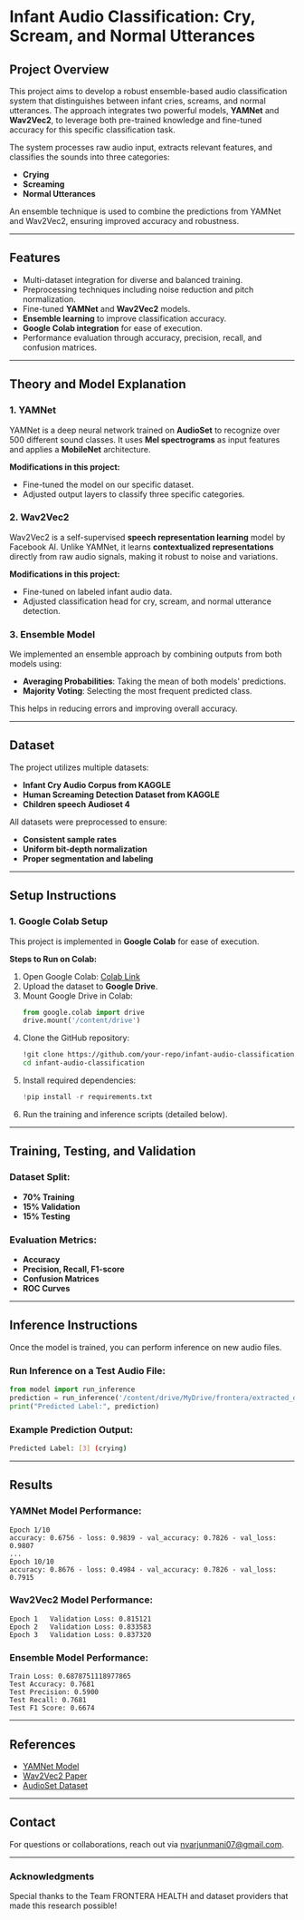 # Infant Audio Classification: Cry, Scream, and Normal Utterances

## Project Overview
This project aims to develop a robust ensemble-based audio classification system that distinguishes between infant cries, screams, and normal utterances. The approach integrates two powerful models, **YAMNet** and **Wav2Vec2**, to leverage both pre-trained knowledge and fine-tuned accuracy for this specific classification task.

The system processes raw audio input, extracts relevant features, and classifies the sounds into three categories:
- **Crying**
- **Screaming**
- **Normal Utterances**

An ensemble technique is used to combine the predictions from YAMNet and Wav2Vec2, ensuring improved accuracy and robustness.

---
## Features
- Multi-dataset integration for diverse and balanced training.
- Preprocessing techniques including noise reduction and pitch normalization.
- Fine-tuned **YAMNet** and **Wav2Vec2** models.
- **Ensemble learning** to improve classification accuracy.
- **Google Colab integration** for ease of execution.
- Performance evaluation through accuracy, precision, recall, and confusion matrices.

---
## Theory and Model Explanation

### **1. YAMNet**
YAMNet is a deep neural network trained on **AudioSet** to recognize over 500 different sound classes. It uses **Mel spectrograms** as input features and applies a **MobileNet** architecture.

**Modifications in this project:**
- Fine-tuned the model on our specific dataset.
- Adjusted output layers to classify three specific categories.

### **2. Wav2Vec2**
Wav2Vec2 is a self-supervised **speech representation learning** model by Facebook AI. Unlike YAMNet, it learns **contextualized representations** directly from raw audio signals, making it robust to noise and variations.

**Modifications in this project:**
- Fine-tuned on labeled infant audio data.
- Adjusted classification head for cry, scream, and normal utterance detection.

### **3. Ensemble Model**
We implemented an ensemble approach by combining outputs from both models using:
- **Averaging Probabilities**: Taking the mean of both models' predictions.
- **Majority Voting**: Selecting the most frequent predicted class.

This helps in reducing errors and improving overall accuracy.

---
## Dataset
The project utilizes multiple datasets:
- **Infant Cry Audio Corpus from KAGGLE**
- **Human Screaming Detection Dataset from KAGGLE**
- **Children speech Audioset 4**

All datasets were preprocessed to ensure:
- **Consistent sample rates**
- **Uniform bit-depth normalization**
- **Proper segmentation and labeling**

---
## Setup Instructions
### **1. Google Colab Setup**
This project is implemented in **Google Colab** for ease of execution.

**Steps to Run on Colab:**
1. Open Google Colab: [Colab Link](https://colab.research.google.com/)
2. Upload the dataset to **Google Drive**.
3. Mount Google Drive in Colab:
    ```python
    from google.colab import drive
    drive.mount('/content/drive')
    ```
4. Clone the GitHub repository:
    ```bash
    !git clone https://github.com/your-repo/infant-audio-classification.git
    cd infant-audio-classification
    ```
5. Install required dependencies:
    ```python
    !pip install -r requirements.txt
    ```
6. Run the training and inference scripts (detailed below).

---
## Training, Testing, and Validation

### **Dataset Split:**
- **70% Training**
- **15% Validation**
- **15% Testing**

### **Evaluation Metrics:**
- **Accuracy**
- **Precision, Recall, F1-score**
- **Confusion Matrices**
- **ROC Curves**

---
## Inference Instructions
Once the model is trained, you can perform inference on new audio files.

### **Run Inference on a Test Audio File:**
```python
from model import run_inference
prediction = run_inference('/content/drive/MyDrive/frontera/extracted_data/Screaming/---1_cCGK4M_out.wav')
print("Predicted Label:", prediction)
```

### **Example Prediction Output:**
```bash
Predicted Label: [3] (crying)
```

---
## Results
### **YAMNet Model Performance:**
```
Epoch 1/10
accuracy: 0.6756 - loss: 0.9839 - val_accuracy: 0.7826 - val_loss: 0.9807
...
Epoch 10/10
accuracy: 0.8676 - loss: 0.4984 - val_accuracy: 0.7826 - val_loss: 0.7915
```

### **Wav2Vec2 Model Performance:**
```
Epoch 1   Validation Loss: 0.815121
Epoch 2   Validation Loss: 0.833583
Epoch 3   Validation Loss: 0.837320
```

### **Ensemble Model Performance:**
```
Train Loss: 0.6878751118977865
Test Accuracy: 0.7681
Test Precision: 0.5900
Test Recall: 0.7681
Test F1 Score: 0.6674
```

---
## References
- [YAMNet Model](https://tfhub.dev/google/yamnet/1)
- [Wav2Vec2 Paper](https://arxiv.org/abs/2006.11477)
- [AudioSet Dataset](https://research.google.com/audioset/)


---
## Contact
For questions or collaborations, reach out via [nvarjunmani07@gmail.com](mailto:nvarjunmani07@gmail.com).

---
### **Acknowledgments**
Special thanks to the Team FRONTERA HEALTH and dataset providers that made this research possible!

